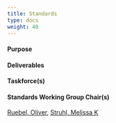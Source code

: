 ```yaml
---
title: Standards
type: docs
weight: 40
---
```


#### Purpose

#### Deliverables

#### Taskforce(s)

#### Standards Working Group Chair(s)
[Ruebel, Oliver](oruebel@lbl.gov), [Struhl, Melissa K](mekline@mit.edu)